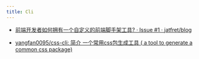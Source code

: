 ```yaml
---
title: Cli
---
```


- [前端开发者如何拥有一个自定义的前端脚手架工具\? · Issue #1 · jatfret/blog](https://github.com/jatfret/blog/issues/1)

- [yangfan0095/css-cli: 简介 一个常用css包生成工具 \( a tool to generate a common css package\)](https://github.com/yangfan0095/css-cli)
